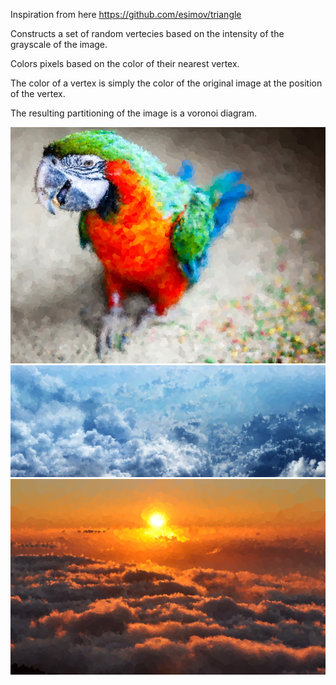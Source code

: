 Inspiration from here https://github.com/esimov/triangle

Constructs a set of random vertecies based on the intensity of the grayscale of the image.

Colors pixels based on the color of their nearest vertex.

The color of a vertex is simply the color of the original image at the position of the vertex.

The resulting partitioning of the image is a voronoi diagram.


![](example1.png)
![](example2.png)
![](example3.png)
